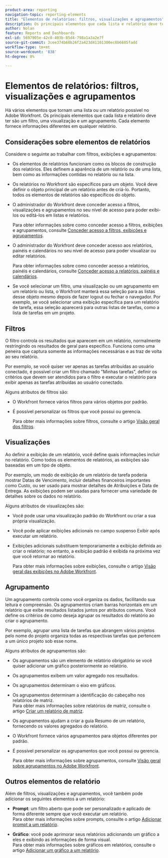 ```yaml
---
product-area: reporting
navigation-topic: reporting-elements
title: "Elementos de relatórios: filtros, visualizações e agrupamentos"
description: Os principais elementos que cada lista e relatório deve ter no Workfront são um filtro, uma visualização e um agrupamento. Cada elemento fornece informações diferentes em qualquer relatório.
author: Nolan
feature: Reports and Dashboards
exl-id: 5697905e-42c0-403b-85d4-798a1a3a2e7f
source-git-commit: 3cee374b68b26f2a423d41101300ec8b6685fadd
workflow-type: tm+mt
source-wordcount: '838'
ht-degree: 0%

---
```


# Elementos de relatórios: filtros, visualizações e agrupamentos

<!-- Audited: 11/2024 -->

<!--AL: Add information here about all the different kinds of FVGs: in reports, in lists, beta, etc // OR: this article should be a high-level overview of reporting elements. Then, each type of element should have:</p>
<p>- overview for Filters</p>
<p>- create a filter</p>
<p>- share a filter</p>
<p>ALL in Reporting elements but the Shared ones should be linked to Basics> Sharing; some of the articles in the Basics> Navigation> Use lists might beed to link here as well-->

Há vários elementos que tornam uma lista ou um relatório possível no Adobe Workfront. Os principais elementos que cada lista e relatório deve ter são um filtro, uma visualização e um agrupamento. Cada elemento fornece informações diferentes em qualquer relatório.

## Considerações sobre elementos de relatórios

Considere o seguinte ao trabalhar com filtros, exibições e agrupamentos:

* Os elementos de relatórios funcionam como os blocos de construção dos relatórios. Eles definem a aparência de um relatório ou de uma lista, bem como as informações contidas no relatório ou na lista.
* Os relatórios no Workfront são específicos para um objeto. Você deve definir o objeto principal de um relatório antes de criá-lo. Portanto, todos os elementos de relatórios são específicos do objeto.
* O administrador do Workfront deve conceder acesso a filtros, visualizações e agrupamentos no seu nível de acesso para poder exibi-los ou editá-los em listas e relatórios.

  Para obter informações sobre como conceder acesso a filtros, exibições e agrupamentos, consulte [Conceder acesso a filtros, exibições e agrupamentos](../../../administration-and-setup/add-users/configure-and-grant-access/grant-access-fvg.md).

* O administrador do Workfront deve conceder acesso aos relatórios, painéis e calendários no seu nível de acesso para poder visualizar ou editar relatórios.

  Para obter informações sobre como conceder acesso a relatórios, painéis e calendários, consulte [Conceder acesso a relatórios, painéis e calendários](../../../administration-and-setup/add-users/configure-and-grant-access/grant-access-reports-dashboards-calendars.md).

* Se você selecionar um filtro, uma visualização ou um agrupamento em um relatório ou lista, o Workfront manterá essa seleção para as listas desse objeto mesmo depois de fazer logout ou fechar o navegador. Por exemplo, se você selecionar uma exibição específica para um relatório de tarefa, essa seleção aparecerá para outras listas de tarefas, como a lista de tarefas em um projeto.

## Filtros

O filtro controla os resultados que aparecem em um relatório, normalmente restringindo os resultados de geral para específico. Funciona como uma peneira que captura somente as informações necessárias e as traz de volta ao seu relatório.

Por exemplo, se você quiser ver apenas as tarefas atribuídas ao usuário conectado, é possível criar um filtro chamado &quot;Minhas tarefas&quot;, definir os critérios que devem ser atendidos para o filtro e executar o relatório para exibir apenas as tarefas atribuídas ao usuário conectado.

Alguns atributos de filtros são:

* O Workfront fornece vários filtros para vários objetos por padrão.
* É possível personalizar os filtros que você possui ou gerencia.

  Para obter mais informações sobre filtros, consulte o artigo [Visão geral dos filtros](../../../reports-and-dashboards/reports/reporting-elements/filters-overview.md).

## Visualizações

Ao definir a exibição de um relatório, você define quais informações incluir no relatório. Como todos os elementos de relatórios, as exibições são baseadas em um tipo de objeto.

Por exemplo, um modo de exibição de um relatório de tarefa poderia mostrar Datas de Vencimento, incluir detalhes financeiros importantes como Custo, ou ser usado para mostrar detalhes de Atribuições e Data de Entrega. As exibições podem ser usadas para fornecer uma variedade de detalhes sobre os dados no relatório.

Alguns atributos de visualizações são:

* Você pode usar uma visualização padrão do Workfront ou criar a sua própria visualização.
* Você pode aplicar exibições adicionais no campo suspenso Exibir após executar um relatório.
* Exibições adicionais substituem temporariamente a exibição definida ao criar o relatório; no entanto, a exibição padrão é exibida na próxima vez que você retornar ao relatório.

  Para obter mais informações sobre exibições, consulte o artigo [Visão geral das exibições no Adobe Workfront](../../../reports-and-dashboards/reports/reporting-elements/views-overview.md).

## Agrupamento

Um agrupamento controla como você organiza os dados, facilitando sua leitura e compreensão. Os agrupamentos criam barras horizontais em um relatório que exibe resultados listados juntos por atributos comuns. Você define os critérios de como deseja agrupar os resultados do relatório ao criar o agrupamento.

Por exemplo, agrupar uma lista de tarefas que abrangem vários projetos pelo nome do projeto organiza todas as respectivas tarefas que pertencem a um único projeto sob esse nome.

Alguns atributos de agrupamentos são:

* Os agrupamentos são um elemento de relatório obrigatório se você quiser adicionar um gráfico posteriormente ao relatório.
* Os agrupamentos exibem um valor agregado nos resultados.&#x200B;
* Os agrupamentos determinam o eixo em gráficos.
* Os agrupamentos determinam a identificação do cabeçalho nos relatórios de matriz.\
  Para obter mais informações sobre relatórios de matriz, consulte o artigo [Criar um relatório de matriz](../../../reports-and-dashboards/reports/creating-and-managing-reports/create-matrix-report.md).

* Os agrupamentos ajudam a criar a guia Resumo de um relatório, fornecendo os valores agregados do relatório.
* O Workfront fornece vários agrupamentos para objetos diferentes por padrão.
* É possível personalizar os agrupamentos que você possui ou gerencia.

  Para obter mais informações sobre agrupamentos, consulte [Visão geral sobre agrupamentos no Adobe Workfront](../../../reports-and-dashboards/reports/reporting-elements/groupings-overview.md).

## Outros elementos de relatório

Além de filtros, visualizações e agrupamentos, você também pode adicionar os seguintes elementos a um relatório:

* **Prompt**: um filtro aberto que pode ser personalizado e aplicado de forma diferente sempre que você executar um relatório.\
  Para obter mais informações sobre prompts, consulte o artigo [Adicionar prompt a um relatório](../../../reports-and-dashboards/reports/creating-and-managing-reports/add-prompt-report.md).

* **Gráfico**: você pode aprimorar seus relatórios adicionando um gráfico a eles e exibindo as informações de forma visual.\
  Para obter mais informações sobre gráficos em relatórios, consulte o artigo [Adicionar um gráfico a um relatório](../../../reports-and-dashboards/reports/creating-and-managing-reports/add-chart-report.md).
